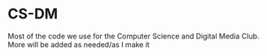 # CS-DM
Most of the code we use for the Computer Science and Digital Media Club.
More will be added as needed/as I make it
